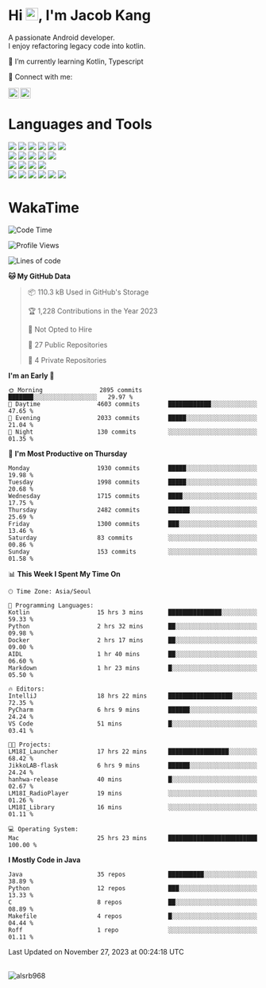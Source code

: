 # Hi <img src="https://media.giphy.com/media/hvRJCLFzcasrR4ia7z/giphy.gif" width="25px">, I'm Jacob Kang
A passionate Android developer.
</br>
I enjoy refactoring legacy code into kotlin.

🌱 I’m currently learning Kotlin, Typescript

🤝 Connect with me:

<a href="https://www.linkedin.com/in/minkyu-kang-b7477b1b2/"><img align="left" src="https://raw.githubusercontent.com/yushi1007/yushi1007/main/images/linkedin.svg" alt="Minkyu Kang | LinkedIn" width="21px"/></a>
<a href="https://www.instagram.com/_jacob_kang/"><img align="left" src="https://raw.githubusercontent.com/yushi1007/yushi1007/main/images/instagram.svg" alt="Jacob Kang | Instagram" width="21px"/></a>

</br>

# Languages and Tools

<div align="left">
<img src="https://img.shields.io/badge/java-007396?logo=java&logoColor=white"/>
<img src="https://img.shields.io/badge/kotlin-7F52FF?logo=kotlin&logoColor=white"/>
<img src="https://img.shields.io/badge/python-3776AB?logo=python&logoColor=white"/>
<img src="https://img.shields.io/badge/bash shell-4EAA25?logo=gnubash&logoColor=white"/>
<img src="https://img.shields.io/badge/c-A8B9CC?logo=c&logoColor=white"/>
<img src="https://img.shields.io/badge/c++-00599C?logo=c%2b%2b&logoColor=white"/>
</div>
<div align="left">
<img src="https://img.shields.io/badge/git-F05032?logo=git&logoColor=white"/>
<img src="https://img.shields.io/badge/github-181717?logo=github&logoColor=white"/>
<img src="https://img.shields.io/badge/mysql-4479A1?logo=mysql&logoColor=white"/>
<img src="https://img.shields.io/badge/sqlite-003B57?logo=sqlite&logoColor=white"/>
<img src="https://img.shields.io/badge/amazon AWS-232F3E?logo=amazonaws&logoColor=white"/>
</div>
<div align="left">
<img src="https://img.shields.io/badge/android-3DDC84?logo=android&logoColor=white"/>
<img src="https://img.shields.io/badge/linux-FCC624?logo=linux&logoColor=white"/>
<img src="https://img.shields.io/badge/flask-000000?logo=flask&logoColor=white"/>
<img src="https://img.shields.io/badge/arduino-00979D?logo=arduino&logoColor=white"/>
</div>
<div align="left">
<img src="https://img.shields.io/badge/slack-4A154B?logo=slack&logoColor=white"/>
<img src="https://img.shields.io/badge/notion-000000?logo=notion&logoColor=white"/>
<img src="https://img.shields.io/badge/jira-0052CC?logo=jira&logoColor=white"/>
<img src="https://img.shields.io/badge/postman-FF6C37?logo=postman&logoColor=white"/>
<img src="https://img.shields.io/badge/intellij-000000?logo=intellijidea&logoColor=white"/>
<img src="https://img.shields.io/badge/pycharm-000000?logo=pycharm&logoColor=white"/>
</div>

# WakaTime

<!--START_SECTION:waka-->
![Code Time](http://img.shields.io/badge/Code%20Time-3%2C199%20hrs%203%20mins-blue)

![Profile Views](http://img.shields.io/badge/Profile%20Views-0-blue)

![Lines of code](https://img.shields.io/badge/From%20Hello%20World%20I%27ve%20Written-6.4%20million%20lines%20of%20code-blue)

**🐱 My GitHub Data** 

> 📦 110.3 kB Used in GitHub's Storage 
 > 
> 🏆 1,228 Contributions in the Year 2023
 > 
> 🚫 Not Opted to Hire
 > 
> 📜 27 Public Repositories 
 > 
> 🔑 4 Private Repositories 
 > 
**I'm an Early 🐤** 

```text
🌞 Morning                2895 commits        ███████░░░░░░░░░░░░░░░░░░   29.97 % 
🌆 Daytime                4603 commits        ████████████░░░░░░░░░░░░░   47.65 % 
🌃 Evening                2033 commits        █████░░░░░░░░░░░░░░░░░░░░   21.04 % 
🌙 Night                  130 commits         ░░░░░░░░░░░░░░░░░░░░░░░░░   01.35 % 
```
📅 **I'm Most Productive on Thursday** 

```text
Monday                   1930 commits        █████░░░░░░░░░░░░░░░░░░░░   19.98 % 
Tuesday                  1998 commits        █████░░░░░░░░░░░░░░░░░░░░   20.68 % 
Wednesday                1715 commits        ████░░░░░░░░░░░░░░░░░░░░░   17.75 % 
Thursday                 2482 commits        ██████░░░░░░░░░░░░░░░░░░░   25.69 % 
Friday                   1300 commits        ███░░░░░░░░░░░░░░░░░░░░░░   13.46 % 
Saturday                 83 commits          ░░░░░░░░░░░░░░░░░░░░░░░░░   00.86 % 
Sunday                   153 commits         ░░░░░░░░░░░░░░░░░░░░░░░░░   01.58 % 
```


📊 **This Week I Spent My Time On** 

```text
🕑︎ Time Zone: Asia/Seoul

💬 Programming Languages: 
Kotlin                   15 hrs 3 mins       ███████████████░░░░░░░░░░   59.33 % 
Python                   2 hrs 32 mins       ██░░░░░░░░░░░░░░░░░░░░░░░   09.98 % 
Docker                   2 hrs 17 mins       ██░░░░░░░░░░░░░░░░░░░░░░░   09.00 % 
AIDL                     1 hr 40 mins        ██░░░░░░░░░░░░░░░░░░░░░░░   06.60 % 
Markdown                 1 hr 23 mins        █░░░░░░░░░░░░░░░░░░░░░░░░   05.50 % 

🔥 Editors: 
IntelliJ                 18 hrs 22 mins      ██████████████████░░░░░░░   72.35 % 
PyCharm                  6 hrs 9 mins        ██████░░░░░░░░░░░░░░░░░░░   24.24 % 
VS Code                  51 mins             █░░░░░░░░░░░░░░░░░░░░░░░░   03.41 % 

🐱‍💻 Projects: 
LM18I_Launcher           17 hrs 22 mins      █████████████████░░░░░░░░   68.42 % 
JikkoLAB-flask           6 hrs 9 mins        ██████░░░░░░░░░░░░░░░░░░░   24.24 % 
hanhwa-release           40 mins             █░░░░░░░░░░░░░░░░░░░░░░░░   02.67 % 
LM18I_RadioPlayer        19 mins             ░░░░░░░░░░░░░░░░░░░░░░░░░   01.26 % 
LM18I_Library            16 mins             ░░░░░░░░░░░░░░░░░░░░░░░░░   01.11 % 

💻 Operating System: 
Mac                      25 hrs 23 mins      █████████████████████████   100.00 % 
```

**I Mostly Code in Java** 

```text
Java                     35 repos            ██████████░░░░░░░░░░░░░░░   38.89 % 
Python                   12 repos            ███░░░░░░░░░░░░░░░░░░░░░░   13.33 % 
C                        8 repos             ██░░░░░░░░░░░░░░░░░░░░░░░   08.89 % 
Makefile                 4 repos             █░░░░░░░░░░░░░░░░░░░░░░░░   04.44 % 
Roff                     1 repo              ░░░░░░░░░░░░░░░░░░░░░░░░░   01.11 % 
```




 Last Updated on November 27, 2023 at 00:24:18 UTC
<!--END_SECTION:waka-->

</br>

<div align="left">
<img align="left" src="https://github-readme-stats.vercel.app/api/top-langs?username=alsrb968&show_icons=true&locale=en&layout=compact&theme=dark" alt="alsrb968" />
</div>
